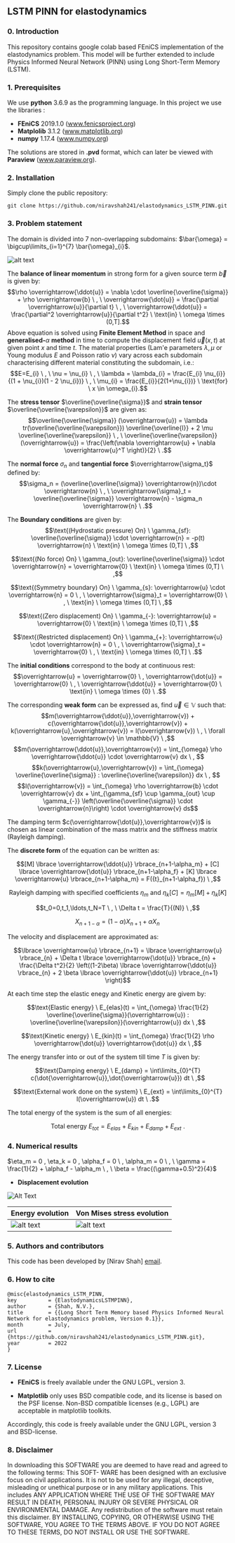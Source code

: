 ## LSTM PINN for elastodynamics ##

### 0. Introduction

This repository contains google colab based FEniCS implementation of the elastodynamics problem. This model will be further extended to include Physics Informed Neural Network (PINN) using Long Short-Term Memory (LSTM).

### 1. Prerequisites

We use **python** 3.6.9 as the programming language. In this project we use the libraries :
* **FEniCS** 2019.1.0 (www.fenicsproject.org)
* **Matplolib** 3.1.2 (www.matplotlib.org)
* **numpy** 1.17.4 (www.numpy.org)
<!--  (* **PyTorch** 1.5.1 (www.pytorch.org)) -->

The solutions are stored in **.pvd** format, which can later be viewed with **Paraview** (www.paraview.org).

### 2. Installation

Simply clone the public repository:

```
git clone https://github.com/niravshah241/elastodynamics_LSTM_PINN.git
```

### 3. Problem statement
The domain is divided into $7$ non-overlapping subdomains: $\bar{\omega} = \bigcup\limits_{i=1}^{7} \bar{\omega}_{i}$.

![alt text](https://github.com/niravshah241/elastodynamics_LSTM_PINN/blob/main/domain.png)

The **balance of linear momentum** in strong form for a given source term $\overrightarrow{b}$ is given by:
$$\rho \overrightarrow{\ddot{u}} = \nabla \cdot \overline{\overline{\sigma}} + \rho \overrightarrow{b} \ , \ \overrightarrow{\dot{u}} = \frac{\partial \overrightarrow{u}}{\partial t} \ , \ \overrightarrow{\ddot{u}} = \frac{\partial^2 \overrightarrow{u}}{\partial t^2} \ \text{in} \ \omega \times (0,T].$$
Above equation is solved using **Finite Element Method** in space and **generalised-**$\alpha$ **method** in time to compute the displacement field $\overrightarrow{u}(x,t)$ at given point $x$ and time $t$. The material properties (Lam\'e parameters $\lambda,\mu$ or Young modulus $E$ and Poisson ratio $\nu$) vary across each subdomain characterising different material constituting the subdomain, i.e.:
$$E=E_{i} \ , \ \nu = \nu_{i} \ , \ \lambda = \lambda_{i} = \frac{E_{i} \nu_{i}}{(1 + \nu_{i})(1 - 2 \nu_{i})} \ , \ \mu_{i} = \frac{E_{i}}{2(1+\nu_{i})} \ \text{for} \ x \in \omega_{i}.$$

The **stress tensor** $\overline{\overline{\sigma}}$ and **strain tensor** $\overline{\overline{\varepsilon}}$ are given as:
$$\overline{\overline{\sigma}} (\overrightarrow{u}) = \lambda tr(\overline{\overline{\varepsilon}}) \overline{\overline{I}} + 2 \mu \overline{\overline{\varepsilon}} \ , \ \overline{\overline{\varepsilon}} (\overrightarrow{u}) = \frac{\left(\nabla \overrightarrow{u} + \nabla \overrightarrow{u}^T \right)}{2} \ .$$

The **normal force** $\sigma_n$ and **tangential force** $\overrightarrow{\sigma_t}$ defined by:
$$\sigma_n = (\overline{\overline{\sigma}} \overrightarrow{n})\cdot \overrightarrow{n} \ , \ \overrightarrow{\sigma}_t = \overline{\overline{\sigma}} \overrightarrow{n} - \sigma_n \overrightarrow{n} \ .$$

The **Boundary conditions** are given by:
$$\text{(Hydrostatic pressure) On} \ \gamma_{sf}: \overline{\overline{\sigma}} \cdot \overrightarrow{n} = -p(t) \overrightarrow{n} \ \text{in} \ \omega \times (0,T] \ ,$$

$$\text{(No force) On} \ \gamma_{out}: \overline{\overline{\sigma}} \cdot \overrightarrow{n} = \overrightarrow{0} \ \text{in} \ \omega \times (0,T] \ ,$$

$$\text{(Symmetry boundary) On} \ \gamma_{s}: \overrightarrow{u} \cdot \overrightarrow{n} = 0 \ , \ \overrightarrow{\sigma}_t = \overrightarrow{0} \ , \ \text{in} \ \omega \times (0,T] \ ,$$

$$\text{(Zero displacement) On} \ \gamma_{-}: \overrightarrow{u} = \overrightarrow{0} \ \text{in} \ \omega \times (0,T] \ ,$$

$$\text{(Restricted displacement) On} \ \gamma_{+}: \overrightarrow{u} \cdot \overrightarrow{n} = 0 \ , \ \overrightarrow{\sigma}_t = \overrightarrow{0} \ , \ \text{in} \ \omega \times (0,T] \ .$$

The **initial conditions** correspond to the body at continuous rest:
$$\overrightarrow{u} = \overrightarrow{0} \ , \overrightarrow{\dot{u}} = \overrightarrow{0} \ , \ \overrightarrow{\ddot{u}} = \overrightarrow{0} \ \text{in} \ \omega \times {0} \ .$$

The corresponding **weak form** can be expressed as, find $\overrightarrow{u} \in \mathbb{V}$ such that: 
$$m(\overrightarrow{\ddot{u}},\overrightarrow{v}) + c(\overrightarrow{\dot{u}},\overrightarrow{v}) + k(\overrightarrow{u},\overrightarrow{v}) = l(\overrightarrow{v}) \ , \ \forall \overrightarrow{v} \in \mathbb{V} \ ,$$
$$m(\overrightarrow{\ddot{u}},\overrightarrow{v}) = \int_{\omega} \rho \overrightarrow{\ddot{u}} \cdot \overrightarrow{v} dx \ , $$
$$k(\overrightarrow{u},\overrightarrow{v}) = \int_{\omega} \overline{\overline{\sigma}} : \overline{\overline{\varepsilon}} dx \ , $$
$$l(\overrightarrow{v}) = \int_{\omega} \rho \overrightarrow{b} \cdot \overrightarrow{v} dx + \int_{\gamma_{sf} \cup \gamma_{out} \cup \gamma_{-}} \left(\overline{\overline{\sigma}} \cdot \overrightarrow{n}\right) \cdot \overrightarrow{v} ds$$

The damping term $c(\overrightarrow{\dot{u}},\overrightarrow{v})$ is chosen as linear combination of the mass matrix and the stiffness matrix (Rayleigh damping).

The **discrete form** of the equation can be written as:

$$[M] \lbrace \overrightarrow{\ddot{u}} \rbrace_{n+1-\alpha_m} + [C] \lbrace \overrightarrow{\dot{u}} \rbrace_{n+1-\alpha_f} + [K] \lbrace \overrightarrow{u} \rbrace_{n+1-\alpha_m} = F({t}_{n+1-\alpha_f}) \ ,$$

$$\text{Rayleigh damping with specified coefficients $\eta_m$ and $\eta_k$}[C] = \eta_m [M] + \eta_k [K]$$

$$t_0=0,t_1,\ldots,t_N=T \ , \ \Delta t = \frac{T}{(N)} \ ,$$

$$X_{n+1-\alpha} = (1 - \alpha) X_{n+1} + \alpha X_n \,$$

The velocity and displacement are approximated as:

$$\lbrace \overrightarrow{u} \rbrace_{n+1} = \lbrace \overrightarrow{u} \rbrace_{n} + \Delta t \lbrace \overrightarrow{\dot{u}} \rbrace_{n} + \frac{\Delta t^2}{2} \left((1-2\beta) \lbrace \overrightarrow{\ddot{u}} \rbrace_{n} + 2 \beta \lbrace \overrightarrow{\ddot{u}}  \rbrace_{n+1} \right)$$

At each time step the elastic enegy and Kinetic energy are givem by:

$$\text{Elastic energy} \ E_{elas}(t) = \int_{\omega} \frac{1}{2} \overline{\overline{\sigma}}(\overrightarrow{u}) : \overline{\overline{\varepsilon}}(\overrightarrow{u}) dx \ ,$$

$$\text{Kinetic energy} \ E_{kin}(t) = \int_{\omega} \frac{1}{2} \rho \overrightarrow{\dot{u}} \overrightarrow{\dot{u}} dx \ ,$$

The energy transfer into or out of the system till time $T$ is given by:

$$\text{Damping energy} \ E_{damp} = \int\limits_{0}^{T} c(\dot{\overrightarrow{u}},\dot{\overrightarrow{u}}) dt \ ,$$

$$\text{External work done on the system} \ E_{ext} = \int\limits_{0}^{T} l(\overrightarrow{u}) dt \ .$$

The total energy of the system is the sum of all energies:

$$\text{Total energy} \ E_{tot} = E_{elas} + E_{kin} + E_{damp} + E_{ext} \ .$$

### 4. Numerical results

$\eta_m = 0 , \eta_k = 0 , \alpha_f = 0 \ , \alpha_m = 0 \ , \ \gamma = \frac{1}{2} + \alpha_f - \alpha_m \ , \ \beta = \frac{(\gamma+0.5)^2}{4}$

* **Displacement evolution**

![Alt Text](https://github.com/niravshah241/elastodynamics_LSTM_PINN/blob/main/solution_field/displacement_evolution.gif)

| Energy evolution | Von Mises stress evolution |
| ------------- | ------------- |
|![alt text](https://github.com/niravshah241/elastodynamics_LSTM_PINN/blob/main/solution_field/energies.png)|![alt text](https://github.com/niravshah241/elastodynamics_LSTM_PINN/blob/main/solution_field/von_mises_stress.png)|

<!-- \alpha_f, \alpha_m, \eta_m, \eta_k,  -->
<!-- Displacement, Stress, Energy, Von mises stress  -->

<!-- https://user-images.githubusercontent.com/18644277/182047892-10b27e0f-ca49-464e-bfc3-479a046d73fc.mp4 -->

### 5. Authors and contributors

This code has been developed by [Nirav Shah] [email](mailto:niravshahcolab@gmail.com).

### 6. How to cite

	@misc{elastodynamics_LSTM_PINN,
	key          = {ElastodynamicsLSTMPINN},
	author       = {Shah, N.V.},
	title        = {{Long Short Term Memory based Physics Informed Neural Network for elastodynamics problem, Version 0.1}},
	month        = July,
	url          = {https://github.com/niravshah241/elastodynamics_LSTM_PINN.git},
	year         = 2022
	}

### 7. License

* **FEniCS** is freely available under the GNU LGPL, version 3.
<!--  (* **PyTorch** has a BSD-style license (https://github.com/pytorch/pytorch/blob/master/LICENSE)) -->
* **Matplotlib** only uses BSD compatible code, and its license is based on the PSF license. Non-BSD compatible licenses (e.g., LGPL) are acceptable in matplotlib toolkits.

Accordingly, this code is freely available under the GNU LGPL, version 3 and BSD-license.

### 8. Disclaimer
In downloading this SOFTWARE you are deemed to have read and agreed to the following terms: This SOFT- WARE has been designed with an exclusive focus on civil applications. It is not to be used for any illegal, deceptive, misleading or unethical purpose or in any military applications. This includes ANY APPLICATION WHERE THE USE OF THE SOFTWARE MAY RESULT IN DEATH, PERSONAL INJURY OR SEVERE PHYSICAL OR ENVIRONMENTAL DAMAGE. Any redistribution of the software must retain this disclaimer. BY INSTALLING, COPYING, OR OTHERWISE USING THE SOFTWARE, YOU AGREE TO THE TERMS ABOVE. IF YOU DO NOT AGREE TO THESE TERMS, DO NOT INSTALL OR USE THE SOFTWARE.
